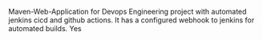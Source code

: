 Maven-Web-Application for Devops Engineering project with automated jenkins cicd and  github actions.
It has a configured webhook to jenkins for automated builds. Yes
